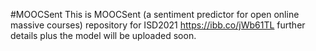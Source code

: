 #MOOCSent
This is MOOCSent (a sentiment predictor for open online massive courses) repository for ISD2021
https://ibb.co/jWb61TL
further details plus the model will be uploaded soon. 
